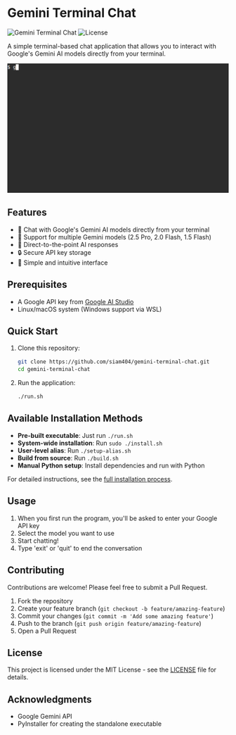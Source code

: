 # Gemini Terminal Chat

![Gemini Terminal Chat](https://img.shields.io/badge/Gemini-Terminal%20Chat-blue)
![License](https://img.shields.io/github/license/YOUR_USERNAME/gemini-terminal-chat)

A simple terminal-based chat application that allows you to interact with Google's Gemini AI models directly from your terminal.

![Demo](demo.gif)

## Features

- 🤖 Chat with Google's Gemini AI models directly from your terminal
- 🚀 Support for multiple Gemini models (2.5 Pro, 2.0 Flash, 1.5 Flash)
- 🎯 Direct-to-the-point AI responses
- 🔒 Secure API key storage
- 🧠 Simple and intuitive interface

## Prerequisites

- A Google API key from [Google AI Studio](https://makersuite.google.com/app/apikey)
- Linux/macOS system (Windows support via WSL)

## Quick Start

1. Clone this repository:
   ```bash
   git clone https://github.com/siam404/gemini-terminal-chat.git
   cd gemini-terminal-chat
   ```

2. Run the application:
   ```bash
   ./run.sh
   ```

## Available Installation Methods

- **Pre-built executable**: Just run `./run.sh`
- **System-wide installation**: Run `sudo ./install.sh`
- **User-level alias**: Run `./setup-alias.sh`
- **Build from source**: Run `./build.sh`
- **Manual Python setup**: Install dependencies and run with Python

For detailed instructions, see the [full installation process](Installation.md).

## Usage

1. When you first run the program, you'll be asked to enter your Google API key
2. Select the model you want to use
3. Start chatting!
4. Type 'exit' or 'quit' to end the conversation

## Contributing

Contributions are welcome! Please feel free to submit a Pull Request.

1. Fork the repository
2. Create your feature branch (`git checkout -b feature/amazing-feature`)
3. Commit your changes (`git commit -m 'Add some amazing feature'`)
4. Push to the branch (`git push origin feature/amazing-feature`)
5. Open a Pull Request

## License

This project is licensed under the MIT License - see the [LICENSE](LICENSE) file for details.

## Acknowledgments

- Google Gemini API
- PyInstaller for creating the standalone executable 
